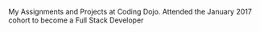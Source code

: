 My Assignments and Projects at Coding Dojo. Attended the January 2017 cohort to become a Full Stack Developer

